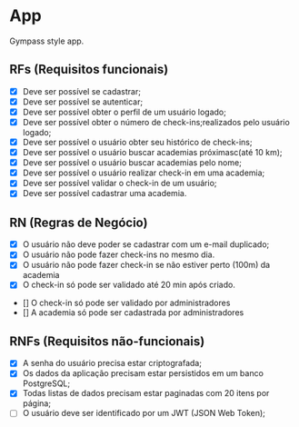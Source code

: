 # App
Gympass style app.

## RFs (Requisitos funcionais)
- [x] Deve ser possível se cadastrar;
- [x] Deve ser possível se autenticar;
- [x] Deve ser possível obter o perfil de um usuário logado;
- [x] Deve ser possível obter o número de check-ins;realizados pelo usuário logado;
- [x] Deve ser possível o usuário obter seu histórico de check-ins;
- [x] Deve ser possível o usuário buscar academias próximasc(até 10 km);
- [x] Deve ser possível o usuário buscar academias pelo nome;
- [x] Deve ser possível o usuário realizar check-in em uma academia;
- [x] Deve ser possível validar o check-in de um usuário;
- [x] Deve ser possível cadastrar uma academia.

## RN (Regras de Negócio)
- [x] O usuário não deve poder se cadastrar com um e-mail duplicado;
- [x] O usuário não pode fazer check-ins no mesmo dia.
- [x] O usuário não pode fazer check-in se não estiver perto (100m) da academia 
- [x] O check-in só pode ser validado até 20 min após criado.
- [] O check-in só pode ser validado por administradores
- [] A academia só pode ser cadastrada por administradores

## RNFs (Requisitos não-funcionais)
- [x] A senha do usuário precisa estar criptografada;
- [x] Os dados da aplicação precisam estar persistidos em um banco PostgreSQL;
- [x] Todas listas de dados precisam estar paginadas com 20 itens por página;
- [ ] O usuário deve ser identificado por um JWT (JSON Web Token);
